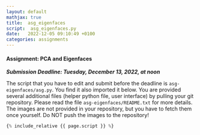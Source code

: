 ```yaml
---
layout: default
mathjax: true
title:  asg_eigenfaces
script:  asg_eigenfaces.py
date:   2022-12-05 09:10:49 +0100
categories: assignments
---
```


#### Assignment: PCA and Eigenfaces 

**_Submission Deadline: Tuesday, December 13, 2022, at noon_**


The script that you have to edit and submit before the deadline is
`asg-eigenfaces/asg.py`. You find it also imported it below. 
You are provided several additional files (helper python file, user
interface) by pulling your git repository. Please read the file
`asg-eigenfaces/README.txt` for more details. The images are
not provided in your repository, but you have to fetch them once
yourself. Do NOT push the images to the repository!

```python
{% include_relative {{ page.script }} %}
```


